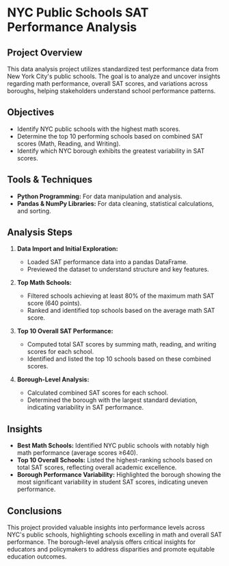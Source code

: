 # NYC Public Schools SAT Performance Analysis

## Project Overview
This data analysis project utilizes standardized test performance data from New York City's public schools. The goal is to analyze and uncover insights regarding math performance, overall SAT scores, and variations across boroughs, helping stakeholders understand school performance patterns.

## Objectives
- Identify NYC public schools with the highest math scores.
- Determine the top 10 performing schools based on combined SAT scores (Math, Reading, and Writing).
- Identify which NYC borough exhibits the greatest variability in SAT scores.

## Tools & Techniques
- **Python Programming:** For data manipulation and analysis.
- **Pandas & NumPy Libraries:** For data cleaning, statistical calculations, and sorting.

## Analysis Steps
1. **Data Import and Initial Exploration:**
   - Loaded SAT performance data into a pandas DataFrame.
   - Previewed the dataset to understand structure and key features.

2. **Top Math Schools:**
   - Filtered schools achieving at least 80% of the maximum math SAT score (640 points).
   - Ranked and identified top schools based on the average math SAT score.

3. **Top 10 Overall SAT Performance:**
   - Computed total SAT scores by summing math, reading, and writing scores for each school.
   - Identified and listed the top 10 schools based on these combined scores.

4. **Borough-Level Analysis:**
   - Calculated combined SAT scores for each school.
   - Determined the borough with the largest standard deviation, indicating variability in SAT performance.

## Insights
- **Best Math Schools:** Identified NYC public schools with notably high math performance (average scores ≥640).
- **Top 10 Overall Schools:** Listed the highest-ranking schools based on total SAT scores, reflecting overall academic excellence.
- **Borough Performance Variability:** Highlighted the borough showing the most significant variability in student SAT scores, indicating uneven performance.


## Conclusions
This project provided valuable insights into performance levels across NYC's public schools, highlighting schools excelling in math and overall SAT performance. The borough-level analysis offers critical insights for educators and policymakers to address disparities and promote equitable education outcomes.

